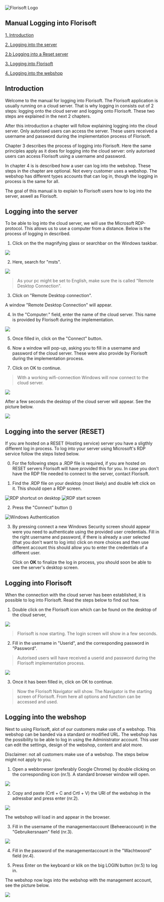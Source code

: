 <img src = "../../fslogo.png" alt = "Florisoft Logo">

## Manual Logging into Florisoft



[1. Introduction](#introduction)

[2. Logging into the server](#logging-into-the-server)

[2.b Logging into a Reset server](#logging-into-the-server-reset)

[3. Logging into Florisoft](#logging-into-florisoft)

[4. Logging into the webshop](#loggin-into-the-webshop)

## Introduction

Welcome to the manual for logging into Florisoft. The Florisoft application is usually running on a cloud server. That is why logging in consists out of 2 steps: logging onto the cloud server and logging onto Florisoft. These two steps are explained in the next 2 chapters.

After this introduction a chapter will follow explaining logging into the cloud server. Only autorised users can access the server. These users received a username and password during the implementation process of Florisoft.

Chapter 3 describes the process of logging into Florisoft. Here the same principles apply as it does for logging into the cloud server: only autorised users can access Florisoft using a username and password.

In chapter 4 is is described how a user can log into the webshop. These steps in the chapter are optional. Not every customer uses a webshop. The webshop has different types accounts that can log in, though the logging in process is the same for all.

The goal of this manual is to explain to Florisoft users how to log into the server, aswell as Florisoft.

## Logging into the server

To be able to log into the cloud server, we will use the Microsoft RDP-protocol. This allows us to use a computer from a distance. Below is the process of logging in described.

1.  Click on the the magnifying glass or searchbar on the Windows taskbar.

<img src="Media_EN/image2.png">

2.  Here, search for "msts".

<img src="Media_EN/image3.png">

> As your pc might be set to English, make sure the is called "Remote Desktop Connection".

3.  Click on "Remote Desktop connection".

A window "Remote Desktop Connection" will appear.

4. In the "Computer:" field, enter the name of the cloud server. This name is provided by Florisoft during the implementation.

<img src="Media_EN/image4.png">

5.  Once filled in, click on the "Connect" button.

6.  Now a window will pop-up, asking you to fill in a username and password of the cloud server. These were also provide by Florisoft during the implementation process.

7.  Click on OK to continue.

> With a working wifi-connection Windows will now connect to the cloud server.

<img src="Media_EN/image5.png">

After a few seconds the desktop of the cloud server will appear. See the picture below.

<img src="Media_EN/image6.png">

## Logging into the server (RESET)

If you are hosted on a RESET (Hosting service) server you have a sligthly different log in process. To log into your server using Microsoft's RDP service follow the steps listed below.

0. For the following steps a .RDP file is required, if you are hosted on RESET servers Florisoft will have provided this for you. In case you don't have the RDP file needed to connect to the server, contact Florisoft.

1. Find the .RDP file on your desktop (most likely) and double left click on it. This should open a RDP screen.

<img src = "Media_EN/image16.png" alt = "RDP shortcut on desktop" >

<img src = "Media_EN/image14.png" alt = "RDP start screen" >

2. Press the "Connect" button ()

<img src = "Media_EN/image15.png" alt = "Windows Authentication" >

3. By pressing connect a new Windows Security screen should appear were you need to authenticate using the provided user credentials. Fill in the right username and password, if there is already a user selected (that you don't want to log into) click on more choices and then use different account this should allow you to enter the credentials of a different user.

    Click on **OK** to finalize the log in process, you should soon be able to see the server's desktop screen.




## Logging into Florisoft

When the connection with the cloud server has been established, it is possible to log into Florisoft. Read the steps below to find out how.

1.  Double click on the Florisoft icon which can be found on the desktop of the cloud server,

<img src="Media_EN/image7.png">

> Florisoft is now starting. The login screen will show in a few seconds.

2.  Fill in the username in "Userid", and the corresponding password in "Password".

> Autorised users will have received a userid and password during the Florisoft implementation process.

<img src="Media_EN/image8.png">

3. Once it has been filled in, click on OK to continue.

> Now the Florisoft Navigator will show. The Navigator is the starting screen of Florisoft. From here all options and function can be accessed and used.

## Logging into the webshop

Next to using Florisoft, alot of our customers make use of a webshop. This webshop can be banded via a standard or modified URL. The webshop has the possibility to be able to log in using the Administrator account. This user can edit the settings, design of the webshop, content and alot more.

Disclaimer: not all customers make use of a webshop. The steps below might not apply to you.

1.  Open a webbrowser (preferably Google Chrome) by double clicking on the corresponding icon (nr.1). A standard browser window will open.

<img src="Media_EN/image10.png">

2.  Copy and paste (Crtl + C and Crtl + V) the URl of the webshop in the adressbar and press enter (nr.2).

<img src="Media_EN/image11.png">

The webshop will load in and appear in the browser.

3.  Fill in the username of the managementaccount (Beheeraccount) in the "Gebruikersnaam" field (nr.3).

<img src="Media_EN/image12.png">

4.  Fill in the password of the managementaccount in the "Wachtwoord" field (nr.4).

5.  Press Enter on the keyboard or klik on the big LOGIN button (nr.5) to log in.

The webshop now logs into the webshop with the management account, see the picture below.

<img src="Media_EN/image13.png">